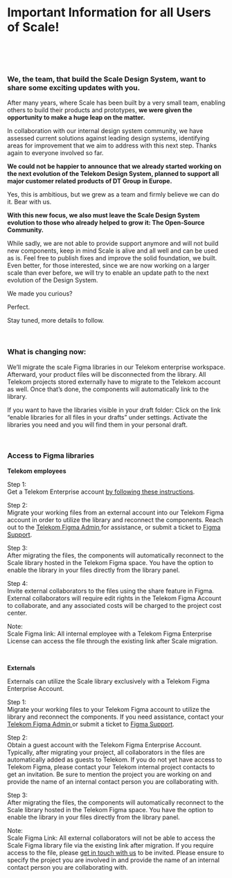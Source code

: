 <br/>

<h1 class="magenta"> Important Information for all Users of Scale! </h1>
<br/>
<br/>
<br/>

### We, the team, that build the Scale Design System, want to share some exciting updates with you.

After many years, where Scale has been built by a very small team, enabling others to build their products and prototypes, **we were given the opportunity to make a huge leap on the matter.**

In collaboration with our internal design system community, we have assessed current solutions against leading design systems, identifying areas for improvement that we aim to address with this next step. Thanks again to everyone involved so far.

**We could not be happier to announce that we already started working on the next evolution of the Telekom Design System, planned to support all major customer related products of DT Group in Europe.**

Yes, this is ambitious, but we grew as a team and firmly believe we can do it. Bear with us.

**With this new focus, we also must leave the Scale Design System evolution to those who already helped to grow it: The Open-Source Community.**

While sadly, we are not able to provide support anymore and will not build new components, keep in mind Scale is alive and all well
and can be used as is. Feel free to publish fixes and improve the solid foundation, we built. Even better, for those interested, since we are now working on a larger scale than ever before, we will try to enable an update path to the next evolution of the Design System.

We made you curious?

Perfect.

Stay tuned, more details to follow.

<br/>

### What is changing now:

We’ll migrate the scale Figma libraries in our Telekom enterprise workspace. Afterward, your product files will be disconnected from the library. All Telekom projects stored externally have to migrate to the Telekom account as well. Once that’s done, the components will automatically link to the library.

If you want to have the libraries visible in your draft folder: Click on the link “enable libraries for all files in your drafts” under settings. Activate the libraries you need and you will find them in your personal draft.

<br/>

### Access to Figma libraries

**Telekom employees**

Step 1: <br/>
Get a Telekom Enterprise account [by following these instructions](https://seu30.gdc-dmst01.t-systems.com/confluence/display/SETOOLSBETRIEB/Figma@DT+How+to+add+User).

Step 2: <br/>
Migrate your working files from an external account into our Telekom Figma account in order to utilize the library and reconnect the components. Reach out to the <a href="mailto:seu-operation@t-systems.com"> Telekom Figma Admin </a> for assistance, or submit a ticket to [Figma Support](https://help.figma.com/hc/en-us/requests/new?ticket_form_id=360001731233).

Step 3: <br/>
After migrating the files, the components will automatically reconnect to the Scale library hosted in the Telekom Figma space. You have the option to enable the library in your files directly from the library panel.

Step 4: <br/> Invite external collaborators to the files using the share feature in Figma. External collaborators will require edit rights in the Telekom Figma Account to collaborate, and any associated costs will be charged to the project cost center.

Note: <br/>
Scale Figma link: All internal employee with a Telekom Figma Enterprise License can access the file through the existing link after Scale migration.

<br/>

**Externals**

Externals can utilize the Scale library exclusively with a Telekom Figma Enterprise Account.

Step 1: <br/>
Migrate your working files to your Telekom Figma account to utilize the library and reconnect the components. If you need assistance, contact your <a href="mailto:seu-operation@t-systems.com"> Telekom Figma Admin </a> or submit a ticket to [Figma Support](https://help.figma.com/hc/en-us/requests/new?ticket_form_id=360001731233).

Step 2: <br/>
Obtain a guest account with the Telekom Figma Enterprise Account. Typically, after migrating your project, all collaborators in the files are automatically added as guests to Telekom. If you do not yet have access to Telekom Figma, please contact your Telekom internal project contacts to get an invitation. Be sure to mention the project you are working on and provide the name of an internal contact person you are collaborating with.

Step 3: <br/>
After migrating the files, the components will automatically reconnect to the Scale library hosted in the Telekom Figma space. You have the option to enable the library in your files directly from the library panel.

Note: <br/>
Scale Figma Link: All external collaborators will not be able to access the Scale Figma library file via the existing link after migration. If you require access to the file, please <a href="mailto:contact@brand-design.telekom.com"> get in touch with us</a> to be invited. Please ensure to specify the project you are involved in and provide the name of an internal contact person you are collaborating with.

